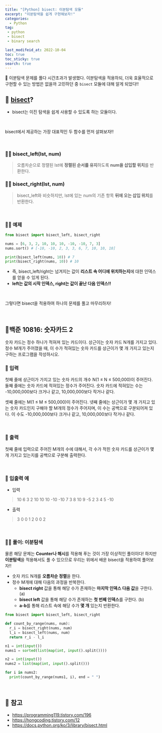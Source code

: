 ```yaml
---
title: "[Python] bisect: 이분탐색 모듈"
excerpt: "이분탐색을 쉽게 구현해보자!"
categories:
  - Python
tag:
 - python
 - bisect
 - binary search

last_modifeid_at: 2022-10-04
toc: true
toc_sticky: true
search: true
---
```


🙂 이분탐색 문제를 풀다 시간초과가 발생했다. 이분탐색을 적용하되, 더욱 효율적으로 구현할 수 있는 방법은 없을까 고민하던 중 `bisect` 모듈에 대해 알게 되었다!!

## 👩 [bisect](https://docs.python.org/ko/3/library/bisect.html)?

* bisect는 이진 탐색을 쉽게 사용할 수 있도록 하는 모듈이다.

<br>

bisect에서 제공하는 가장 대표적인 두 함수를 먼저 살펴보자!!

<br>

### 🙋‍♀️ bisect_left(lst, num)
> 오름차순으로 정렬된 lst에 **정렬된 순서를 유지**하도록 **num을 삽입할 위치**를 반환한다.

### 🙋‍♀️ bisect_right(lst, num)
> bisect_left와 비슷하지만, lst에 있는 num의 기존 항목 **뒤에 오는 삽입 위치**를 반환한다.

<br>

### 🙋‍♀️ 예제

```python
from bisect import bisect_left, bisect_right

nums = [6, 3, 2, 10, 10, 10, -10, -10, 7, 3]
nums.sort() # [-10, -10, 2, 3, 3, 6, 7, 10, 10, 10]

print(bisect_left(nums, 10)) # 7
print(bisect_right(nums, 10)) # 10
```

* 즉, bisect_left/right는 넘겨지는 값이 **리스트 속 어디에 위치하는지**에 대한 인덱스를 얻을 수 있게 된다. 
* **left는 값의 시작 인덱스, right는 값이 끝난 다음 인덱스!!**

<br>

그렇다면 bisect을 적용하여 하나의 문제를 풀고 마무리하자!

<br>

## 📝백준 10816: 숫자카드 2
숫자 카드는 정수 하나가 적혀져 있는 카드이다. 상근이는 숫자 카드 N개를 가지고 있다. 정수 M개가 주어졌을 때, 이 수가 적혀있는 숫자 카드를 상근이가 몇 개 가지고 있는지 구하는 프로그램을 작성하시오.

### 👩 입력
첫째 줄에 상근이가 가지고 있는 숫자 카드의 개수 N(1 ≤ N ≤ 500,000)이 주어진다. 둘째 줄에는 숫자 카드에 적혀있는 정수가 주어진다. 숫자 카드에 적혀있는 수는 -10,000,000보다 크거나 같고, 10,000,000보다 작거나 같다.

셋째 줄에는 M(1 ≤ M ≤ 500,000)이 주어진다. 넷째 줄에는 상근이가 몇 개 가지고 있는 숫자 카드인지 구해야 할 M개의 정수가 주어지며, 이 수는 공백으로 구분되어져 있다. 이 수도 -10,000,000보다 크거나 같고, 10,000,000보다 작거나 같다.

<br>

### 👩 출력
첫째 줄에 입력으로 주어진 M개의 수에 대해서, 각 수가 적힌 숫자 카드를 상근이가 몇 개 가지고 있는지를 공백으로 구분해 출력한다.

<br>

### 👩 입출력 예
* 입력

> 10
  6 3 2 10 10 10 -10 -10 7 3
  8
  10 9 -5 2 3 4 5 -10

* 출력

> 3 0 0 1 2 0 0 2

<br>

### 🙋‍♀️ 풀이: 이분탐색

물론 해당 문제는 **Counter나 해시**를 적용해 푸는 것이 가장 이상적인 풀이이다! 하지만 **이분탐색**을 적용해서도 풀 수 있으므로 우리는 위에서 배운 bisect을 적용하여 풀어보자!!

* 숫자 카드 N개를 **오름차순 정렬**을 한다.
* 정수 M개에 대해 다음의 과정을 반복한다.
  * **bisect right** 값을 통해 해당 수가 존재하는 **마지막 인덱스 다음 값**을 구한다. (a)
  * **bisect left** 값을 통해 해당 수가 존재하는 **첫 번째 인덱스**를 구한다. (b)
  * **a-b**를 통해 리스트 속에 해당 수가 **몇 개** 있는지 반환한다.

```python
from bisect import bisect_left, bisect_right

def count_by_range(nums, num):
  r_i = bisect_right(nums, num)
  l_i = bisect_left(nums, num)
  return r_i - l_i

n1 = int(input())
nums1 = sorted(list(map(int, input().split())))

n2 = int(input())
nums2 = list(map(int, input().split()))

for i in nums2:
  print(count_by_range(nums1, i), end = " ")
```

<br>

## 📃 참고
* <https://programming119.tistory.com/196>
* <https://hongcoding.tistory.com/12>
* <https://docs.python.org/ko/3/library/bisect.html>

